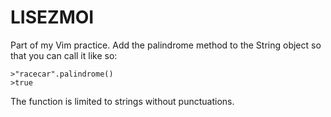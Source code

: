 # LISEZMOI

Part of my Vim practice. Add the palindrome method to the String object so that you can call it like so:

```
>"racecar".palindrome()
>true
```

The function is limited to strings without punctuations.
